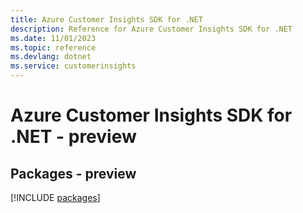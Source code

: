 ```yaml
---
title: Azure Customer Insights SDK for .NET
description: Reference for Azure Customer Insights SDK for .NET
ms.date: 11/01/2023
ms.topic: reference
ms.devlang: dotnet
ms.service: customerinsights
---
```

# Azure Customer Insights SDK for .NET - preview
## Packages - preview
[!INCLUDE [packages](customer-insights-index.md)]